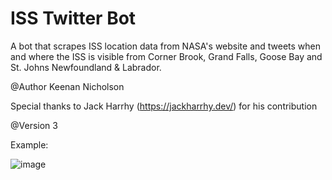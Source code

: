 # ISS Twitter Bot

A bot that scrapes ISS location data from NASA's website and tweets when and where the ISS is visible from Corner Brook, Grand Falls, Goose Bay and St. Johns Newfoundland & Labrador.

@Author Keenan Nicholson

Special thanks to Jack Harrhy (https://jackharrhy.dev/) for his contribution

@Version 3


Example:

![image](https://user-images.githubusercontent.com/94995417/201408203-130260ac-7243-45b5-b4de-bab87b7eaa2a.png)
